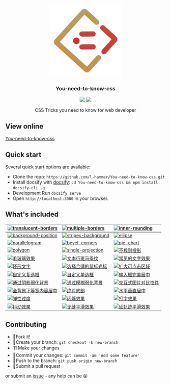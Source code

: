 
<p align="center">
    <a href="https://l-hammer.github.io/You-need-to-know-css/#/">
        <img src="./static/YNTKC-logo.png" width="229">
    </a>
    <h3 align="center">You-need-to-know-css</h3>
    <p align="center">
        <a href="https://gitter.im/You-need-to-know-css/Lobby"><img src="https://badges.gitter.im/You-need-to-know-css/Lobby.svg"></a>
        <a href="https://github.com/l-hammer/You-need-to-know-css/blob/master/LICENSE"><img src="https://img.shields.io/github/license/l-hammer/You-need-to-know-css.svg"></a>
    </p>
    <p align="center">
        CSS Tricks you need to know for web developer
        <br>
    </p>
</p>


## View online

[You-need-to-know-css](https://l-hammer.github.io/You-need-to-know-css/#/)


## Quick start

Several quick start options are available:

- Clone the repo: `https://github.com/l-hammer/You-need-to-know-css.git`
- Install docsify with [docsify](https://docsify.js.org/#/): `cd You-need-to-know-css && npm install docsify-cli -g`
- Development Run `docsify serve`
- Open `http://localhost:3000` in your browser.


## What's included

| [![translucent-borders](https://img.shields.io/badge/translucent%20borders-%E5%8D%8A%E9%80%8F%E6%98%8E%E8%BE%B9%E6%A1%86-b4a078.svg)](https://l-hammer.github.io/You-need-to-know-css/#/translucent-borders) | [![multiple-borders](https://img.shields.io/badge/multiple%20borders-%E5%A4%9A%E9%87%8D%E8%BE%B9%E6%A1%86-b4a078.svg)](https://l-hammer.github.io/You-need-to-know-css/#/multiple-borders) | [![inner-rounding](https://img.shields.io/badge/inner%20rounding-%E8%BE%B9%E6%A1%86%E5%86%85%E5%9C%86%E8%A7%92-b4a078.svg)](https://l-hammer.github.io/You-need-to-know-css/#/inner-rounding)|
|:--|:--|:--|
| [![background-position](https://img.shields.io/badge/background%20position-%E8%83%8C%E6%99%AF%E5%AE%9A%E4%BD%8D-b4a078.svg)](https://l-hammer.github.io/You-need-to-know-css/#/extended-bg-position) | [![stripes-background](https://img.shields.io/badge/stripes%20background-%E6%9D%A1%E7%BA%B9%E8%83%8C%E6%99%AF-b4a078.svg)](https://l-hammer.github.io/You-need-to-know-css/#/stripes-background) | [![ellipse](https://img.shields.io/badge/ellipse-%E5%9C%86%2F%E6%A4%AD%E5%9C%86-b4a078.svg)](https://l-hammer.github.io/You-need-to-know-css/#/ellipse) | 
|[![parallelogram](https://img.shields.io/badge/parallelogram-%E5%B9%B3%E8%A1%8C%E5%9B%9B%E8%BE%B9%E5%BD%A2-b4a078.svg)](https://l-hammer.github.io/You-need-to-know-css/#/parallelogram) | [![bevel-corners](https://img.shields.io/badge/bevel%20corners-%E5%88%87%E8%A7%92%E6%95%88%E6%9E%9C-b4a078.svg)](https://l-hammer.github.io/You-need-to-know-css/#/bevel-corners) | [![pie-chart](https://img.shields.io/badge/pie%20chart-%E7%AE%80%E6%98%93%E9%A5%BC%E5%9B%BE-b4a078.svg)](https://l-hammer.github.io/You-need-to-know-css/#/pie-chart) |
|[![polygon](https://img.shields.io/badge/polygon-%E5%85%B6%E4%BB%96%E5%A4%9A%E8%BE%B9%E5%BD%A2-b4a078.svg)](https://l-hammer.github.io/You-need-to-know-css/#/polygon) | [![single-projection](https://img.shields.io/badge/single%20projection-%E5%B8%B8%E8%A7%81%E6%8A%95%E5%BD%B1-b4a078.svg)](https://l-hammer.github.io/You-need-to-know-css/#/single-projection) | [![不规则投影](https://img.shields.io/badge/irregular%20projection-%E4%B8%8D%E8%A7%84%E5%88%99%E6%8A%95%E5%BD%B1-b4a078.svg)](https://l-hammer.github.io/You-need-to-know-css/#/irregular-projection) |
|[![毛玻璃效果](https://img.shields.io/badge/frosted%20glass-%E6%AF%9B%E7%8E%BB%E7%92%83%E6%95%88%E6%9E%9C-b4a078.svg)](https://l-hammer.github.io/You-need-to-know-css/#/frosted-glass) | [![文本行斑马条纹](https://img.shields.io/badge/zebra%20stripes-%E6%96%87%E6%9C%AC%E8%A1%8C%E6%96%91%E9%A9%AC%E6%9D%A1%E7%BA%B9-b4a078.svg)](https://l-hammer.github.io/You-need-to-know-css/#/zebra-stripes) | [![常见的文字效果](https://img.shields.io/badge/text%20effects-%E5%B8%B8%E8%A7%81%E7%9A%84%E6%96%87%E5%AD%97%E6%95%88%E6%9E%9C-b4a078.svg)](https://l-hammer.github.io/You-need-to-know-css/#/text-effects) |
|[![环形文字](https://img.shields.io/badge/circular%20text-%E7%8E%AF%E5%BD%A2%E6%96%87%E5%AD%97-b4a078.svg)](https://l-hammer.github.io/You-need-to-know-css/#/circular-text) | [![选择合适的鼠标光标](https://img.shields.io/badge/mouse%20cursor-%E9%80%89%E6%8B%A9%E5%90%88%E9%80%82%E7%9A%84%E9%BC%A0%E6%A0%87%E5%85%89%E6%A0%87-b4a078.svg)](https://l-hammer.github.io/You-need-to-know-css/#/mouse-cursor) | [![扩大可点击区域](https://img.shields.io/badge/extend%20hit%20area-%E6%89%A9%E5%A4%A7%E5%8F%AF%E7%82%B9%E5%87%BB%E5%8C%BA%E5%9F%9F-b4a078.svg)](https://l-hammer.github.io/You-need-to-know-css/#/extend-hit-area) |
|[![自定义复选框](https://img.shields.io/badge/custom%20checkbox-%E8%87%AA%E5%AE%9A%E4%B9%89%E5%A4%8D%E9%80%89%E6%A1%86-b4a078.svg)](https://l-hammer.github.io/You-need-to-know-css/#/custom-checkbox) | [![自定义单选框](https://img.shields.io/badge/custom%20radio-%E8%87%AA%E5%AE%9A%E4%B9%89%E5%8D%95%E9%80%89%E6%A1%86-b4a078.svg)](https://l-hammer.github.io/You-need-to-know-css/#/custom-radio) | [![输入框完美居中](https://img.shields.io/badge/input%20align-%E8%BE%93%E5%85%A5%E6%A1%86%E5%AE%8C%E7%BE%8E%E5%B1%85%E4%B8%AD-b4a078.svg)](https://l-hammer.github.io/You-need-to-know-css/#/input-align) |
|[![通过阴影弱化背景](https://img.shields.io/badge/shadow%20weaken%20background-%E9%80%9A%E8%BF%87%E9%98%B4%E5%BD%B1%E5%BC%B1%E5%8C%96%E8%83%8C%E6%99%AF-b4a078.svg)](https://l-hammer.github.io/You-need-to-know-css/#/shadow-weaken-background) | [![通过模糊弱化背景](https://img.shields.io/badge/blurry%20weaken%20background-%E9%80%9A%E8%BF%87%E6%A8%A1%E7%B3%8A%E5%BC%B1%E5%8C%96%E8%83%8C%E6%99%AF-b4a078.svg)](https://l-hammer.github.io/You-need-to-know-css/#/blurry-weaken-background) | [![交互式图片对比控件](https://img.shields.io/badge/image%20slider-%E4%BA%A4%E4%BA%92%E5%BC%8F%E5%9B%BE%E7%89%87%E5%AF%B9%E6%AF%94%E6%8E%A7%E4%BB%B6-b4a078.svg)](https://l-hammer.github.io/You-need-to-know-css/#/image-slider) |
|[![全背景下等宽内容居中](https://img.shields.io/badge/fluid%20fixed-%E5%85%A8%E8%83%8C%E6%99%AF%E4%B8%8B%E7%AD%89%E5%AE%BD%E5%86%85%E5%AE%B9%E5%B1%85%E4%B8%AD-b4a078.svg)](https://l-hammer.github.io/You-need-to-know-css/#/fluid-fixed) | [![绝对底部](https://img.shields.io/badge/sticky%20footer-%E7%BB%9D%E5%AF%B9%E5%BA%95%E9%83%A8-b4a078.svg)](https://l-hammer.github.io/You-need-to-know-css/#/sticky-footer) | [![水平垂直居中](https://img.shields.io/badge/center-%E6%B0%B4%E5%B9%B3%E5%9E%82%E7%9B%B4%E5%B1%85%E4%B8%AD-b4a078.svg)](https://l-hammer.github.io/You-need-to-know-css/#/centering-known) |
|[![弹性过度](https://img.shields.io/badge/elastic-%E5%BC%B9%E6%80%A7%E8%BF%87%E5%BA%A6-b4a078.svg)](https://l-hammer.github.io/You-need-to-know-css/#/elastic) | [![闪烁效果](https://img.shields.io/badge/blink-%E9%97%AA%E7%83%81%E6%95%88%E6%9E%9C-b4a078.svg)](https://l-hammer.github.io/You-need-to-know-css/#/blink) | [![打字效果](https://img.shields.io/badge/typing-%E6%89%93%E5%AD%97%E6%95%88%E6%9E%9C-b4a078.svg)](https://l-hammer.github.io/You-need-to-know-css/#/typing) |
|[![抖动效果](https://img.shields.io/badge/shake-%E6%8A%96%E5%8A%A8%E6%95%88%E6%9E%9C-b4a078.svg)](https://l-hammer.github.io/You-need-to-know-css/#/shake) | [![无缝平滑效果](https://img.shields.io/badge/smooth-%E6%97%A0%E7%BC%9D%E5%B9%B3%E6%BB%91%E6%95%88%E6%9E%9C-b4a078.svg)](https://l-hammer.github.io/You-need-to-know-css/#/smooth) | [![延轨迹平滑效果](https://img.shields.io/badge/circular%20smooth-%E5%BB%B6%E8%BD%A8%E8%BF%B9%E5%B9%B3%E6%BB%91%E6%95%88%E6%9E%9C-b4a078.svg)](https://l-hammer.github.io/You-need-to-know-css/#/circular-smooth) |


## Contributing

- :fork_and_knife:Fork it!
- :wrench:Create your branch: `git checkout -b new-branch`
- :building_construction:Make your changes
- :memo:Commit your changes: `git commit -am 'Add some feature'`
- :rocket:Push to the branch: `git push origin new-branch`
- :tada:Submit a pull request

or submit an [issue](https://github.com/l-hammer/You-need-to-know-css/issues) - any help can be :stuck_out_tongue_winking_eye: